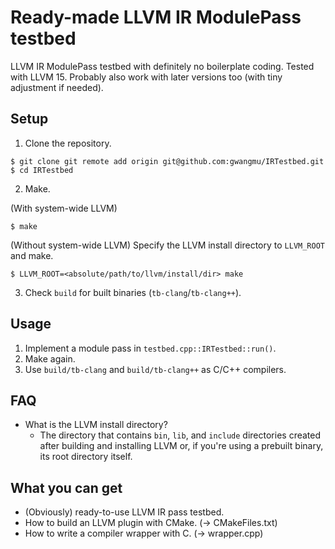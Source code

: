 # Ready-made LLVM IR ModulePass testbed

LLVM IR ModulePass testbed with definitely no boilerplate coding. Tested with
LLVM 15. Probably also work with later versions too (with tiny adjustment if
needed).

## Setup

1. Clone the repository. 

```
$ git clone git remote add origin git@github.com:gwangmu/IRTestbed.git
$ cd IRTestbed
```

2. Make.

(With system-wide LLVM)

```
$ make
```

(Without system-wide LLVM) Specify the LLVM install directory to `LLVM_ROOT` and make.

```
$ LLVM_ROOT=<absolute/path/to/llvm/install/dir> make
```

3. Check `build` for built binaries (`tb-clang`/`tb-clang++`).

## Usage

1. Implement a module pass in `testbed.cpp::IRTestbed::run()`.
2. Make again.
3. Use `build/tb-clang` and `build/tb-clang++` as C/C++ compilers.

## FAQ

* What is the LLVM install directory?
    - The directory that contains `bin`, `lib`, and `include` directories
      created after building and installing LLVM or, if you're using a prebuilt
      binary, its root directory itself.

## What you can get

* (Obviously) ready-to-use LLVM IR pass testbed.
* How to build an LLVM plugin with CMake. (-> CMakeFiles.txt)
* How to write a compiler wrapper with C. (-> wrapper.cpp)

